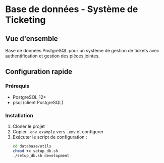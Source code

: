 # Base de données - Système de Ticketing

## Vue d'ensemble
Base de données PostgreSQL pour un système de gestion de tickets avec authentification et gestion des pièces jointes.

## Configuration rapide

### Prérequis
- PostgreSQL 12+
- psql (client PostgreSQL)

### Installation
1. Cloner le projet
2. Copier `.env.example` vers `.env` et configurer
3. Exécuter le script de configuration :
   ```bash
   cd database/utils
   chmod +x setup_db.sh
   ./setup_db.sh development